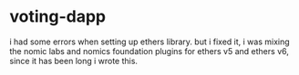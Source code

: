 # voting-dapp

i had some errors when setting up ethers library. but i fixed it, i was mixing the nomic labs and nomics foundation plugins for ethers v5 and ethers v6, since it has been long i wrote this.